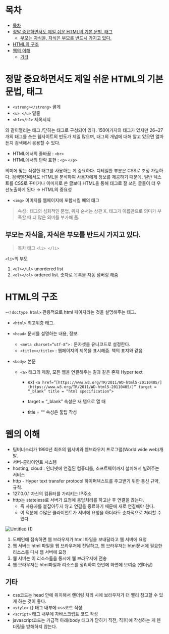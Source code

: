 # 목차
<!-- TOC tocDepth:1..3 chapterDepth:1..6 -->

- [목차](#목차)
- [정말 중요하면서도 제일 쉬운 HTML의 기본 문법, 태그](#정말-중요하면서도-제일-쉬운-html의-기본-문법-태그)
    - [부모는 자식을, 자식은 부모를 반드시 가지고 있다.](#부모는-자식을-자식은-부모를-반드시-가지고-있다)
- [HTML의 구조](#html의-구조)
- [웹의 이해](#웹의-이해)
    - [기타](#기타)

<!-- /TOC -->
# 정말 중요하면서도 제일 쉬운 HTML의 기본 문법, 태그

- `<strong></strong>` 굵게
- `<u> </u>` 밑줄
- `<h1></h1>` 제목서식

와 같이열리는 태그 /닫히는 태그로 구성되어 있다.
150여가지의 태그가 있지만 26~27개의 태그를 쓰는 웹사이트의 빈도가 제일 많으며, 태그의 개념에 대해 알고 있으면 얼마든지 검색해서 응용할 수 있다.

- HTML에서의 줄바꿈 : `<br>`
- HTML에서의 단락 표현 : `<p>` `</p>`

의미에 맞는 적절한 태그를 사용하는 게 중요하다. 디테일한 부분은 CSS로 조정 가능하다.
검색엔진에서도 HTML을 분석하여 사용자에게 정보를 제공하기 때문에, 일반 텍스트를 CSS로 꾸미거나 이미지로 쓴 글보다 HTML을 통해 태그로 잘 쓰인 글들이 더 우선노출하게 된다 
→ HTML의 중요성

- `<img>` 이미지를 웹페이지에 포함시킬 때의 태그

> 속성 : 태그의 심화적인 문법, 위치 순서는 상관 X. 태그가 이름만으로 의미가 부족할 때 더 많은 의미를 부가해 줌.


## 부모는 자식을, 자식은 부모를 반드시 가지고 있다.

> 목차 태그 `<li> </li>`

`<li>`의 부모
1. `<ul></ul>` unordered list 
2. `<ol></ol>` ordered list. 숫자로 목록을 자동 넘버링 해줌

# HTML의 구조
  


-`<!doctype html>` 관용적으로 html 페이지라는 것을 설명해주는 태그.

- `<html>` 최고위층 태그.

- `<head>` 문서를 설명하는 내용, 정보.
  - `<meta charset=”utf-8”>` : 문자셋을 유니코드로 설정한다.
  - `<title></title>` : 웹페이지의 제목을 표시해줌. 책의 표지와 같음

- `<body>` 본문

  - `<a>` 태그의 제왕, 모든 웹을 연결해주는 길과 같은 존재 Hyper text

    - ex) `<a href=”[https://www.w3.org/TR/2011/WD-html5-20110405/](https://www.w3.org/TR/2011/WD-html5-20110405/)” target = “_blank” title = “html specification”>` 

    - target = “_blank” 속성은 새 탭으로 열 때

    - title = ““ 속성은  툴팁 작성
 
# 웹의 이해

- 팀버너스리가 1990년 최초의 웹서버와 웹브라우저 프로그램(World wide web)개발.
- 서버-클라이언트 시스템
- hosting, cloud : 인터넷에 연결된 컴퓨터를, 소프트웨어까지 설치해서 빌려주는 서비스
- http - Hyper text transfer protocol 하이퍼텍스트를 주고받기 위한 통신 규약, 규칙.
- 127.0.0.1 자신의 컴퓨터를 가리키는 IP주소
- http는 stateless로 서버가 요청에 응답처리를 하고난 후 연결을 끊는다. 
    - 즉 사용자를 붙잡아두지 않고 연결을 종료하기 때문에 새로 연결해야 한다. 
    - 이 덕분에 수많은 클라이언트가 서버에 요청을 하더라도 순차적으로 처리할 수 있다.

![Untitled (1)](https://user-images.githubusercontent.com/106129404/223941794-145a8673-877d-44b6-89b1-ca05dcf9e850.png)

  
1. 도메인에 접속하면 웹 브라우저가 html 파일을 보내달라고 웹 서버에 요청
2. 웹 서버는 html 파일을 웹 브라우저에 전달하고, 웹 브라우저는 html문서에 필요한 리소스를 다시 웹 서버에 요청
3. 웹 서버는 이 리소스들을 동시에 웹 브라우저에 전송
4. 웹 브라우저는 html파일과 리소스를 정리하여 한번에 화면에 보여줌 (렌더링)


## 기타
  
- css코드는 head 안에 위치해서 렌더링 처리 시에 브라우저가 더 빨리 참고할 수 있게 하는 것이 좋다.
- `<style>` {} 태그  내부에 css코드 작성
- `<script>` 태그 내부에 자바스크립트 코드 작성
- javascript코드는 가급적 아래(body 태그가 닫히기 직전, 직후)에 작성하는 게 렌더링을 방해하지 않는다.


